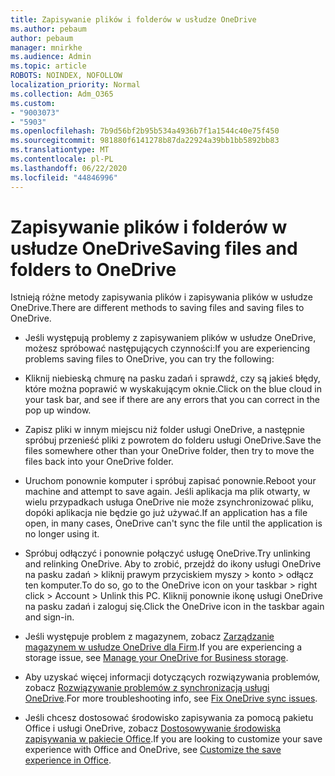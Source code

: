 ```yaml
---
title: Zapisywanie plików i folderów w usłudze OneDrive
ms.author: pebaum
author: pebaum
manager: mnirkhe
ms.audience: Admin
ms.topic: article
ROBOTS: NOINDEX, NOFOLLOW
localization_priority: Normal
ms.collection: Adm_O365
ms.custom:
- "9003073"
- "5903"
ms.openlocfilehash: 7b9d56bf2b95b534a4936b7f1a1544c40e75f450
ms.sourcegitcommit: 981880f6141278b87da22924a39bb1bb5892bb83
ms.translationtype: MT
ms.contentlocale: pl-PL
ms.lasthandoff: 06/22/2020
ms.locfileid: "44846996"
---
```

# <a name="saving-files-and-folders-to-onedrive"></a><span data-ttu-id="ce235-102">Zapisywanie plików i folderów w usłudze OneDrive</span><span class="sxs-lookup"><span data-stu-id="ce235-102">Saving files and folders to OneDrive</span></span>

<span data-ttu-id="ce235-103">Istnieją różne metody zapisywania plików i zapisywania plików w usłudze OneDrive.</span><span class="sxs-lookup"><span data-stu-id="ce235-103">There are different methods to saving files and saving files to OneDrive.</span></span>

- <span data-ttu-id="ce235-104">Jeśli występują problemy z zapisywaniem plików w usłudze OneDrive, możesz spróbować następujących czynności:</span><span class="sxs-lookup"><span data-stu-id="ce235-104">If you are experiencing problems saving files to OneDrive, you can try the following:</span></span>

- <span data-ttu-id="ce235-105">Kliknij niebieską chmurę na pasku zadań i sprawdź, czy są jakieś błędy, które można poprawić w wyskakującym oknie.</span><span class="sxs-lookup"><span data-stu-id="ce235-105">Click on the blue cloud in your task bar, and see if there are any errors that you can correct in the pop up window.</span></span>
- <span data-ttu-id="ce235-106">Zapisz pliki w innym miejscu niż folder usługi OneDrive, a następnie spróbuj przenieść pliki z powrotem do folderu usługi OneDrive.</span><span class="sxs-lookup"><span data-stu-id="ce235-106">Save the files somewhere other than your OneDrive folder, then try to move the files back into your OneDrive folder.</span></span>
- <span data-ttu-id="ce235-107">Uruchom ponownie komputer i spróbuj zapisać ponownie.</span><span class="sxs-lookup"><span data-stu-id="ce235-107">Reboot your machine and attempt to save again.</span></span> <span data-ttu-id="ce235-108">Jeśli aplikacja ma plik otwarty, w wielu przypadkach usługa OneDrive nie może zsynchronizować pliku, dopóki aplikacja nie będzie go już używać.</span><span class="sxs-lookup"><span data-stu-id="ce235-108">If an application has a file open, in many cases, OneDrive can't sync the file until the application is no longer using it.</span></span>
- <span data-ttu-id="ce235-109">Spróbuj odłączyć i ponownie połączyć usługę OneDrive.</span><span class="sxs-lookup"><span data-stu-id="ce235-109">Try unlinking and relinking OneDrive.</span></span> <span data-ttu-id="ce235-110">Aby to zrobić, przejdź do ikony usługi OneDrive na pasku zadań > kliknij prawym przyciskiem myszy > konto > odłącz ten komputer.</span><span class="sxs-lookup"><span data-stu-id="ce235-110">To do so, go to the OneDrive icon on your taskbar > right click > Account > Unlink this PC.</span></span> <span data-ttu-id="ce235-111">Kliknij ponownie ikonę usługi OneDrive na pasku zadań i zaloguj się.</span><span class="sxs-lookup"><span data-stu-id="ce235-111">Click the OneDrive icon in the taskbar again and sign-in.</span></span>
- <span data-ttu-id="ce235-112">Jeśli występuje problem z magazynem, zobacz [Zarządzanie magazynem w usłudze OneDrive dla Firm](https://support.microsoft.com/office/31519161-059c-4764-b6f8-f5cd29f7fe68).</span><span class="sxs-lookup"><span data-stu-id="ce235-112">If you are experiencing a storage issue, see  [Manage your OneDrive for Business storage](https://support.microsoft.com/office/31519161-059c-4764-b6f8-f5cd29f7fe68).</span></span>
- <span data-ttu-id="ce235-113">Aby uzyskać więcej informacji dotyczących rozwiązywania problemów, zobacz [Rozwiązywanie problemów z synchronizacją usługi OneDrive](https://docs.microsoft.com/alchemyinsights/fix-onedrive-sync-issues).</span><span class="sxs-lookup"><span data-stu-id="ce235-113">For more troubleshooting info, see  [Fix OneDrive sync issues](https://docs.microsoft.com/alchemyinsights/fix-onedrive-sync-issues).</span></span>  
- <span data-ttu-id="ce235-114">Jeśli chcesz dostosować środowisko zapisywania za pomocą pakietu Office i usługi OneDrive, zobacz [Dostosowywanie środowiska zapisywania w pakiecie Office](https://support.microsoft.com/office/786200a7-f5f2-4d26-a3ae-b78c60dd5d3b).</span><span class="sxs-lookup"><span data-stu-id="ce235-114">If you are looking to customize your save experience with Office and OneDrive, see  [Customize the save experience in Office](https://support.microsoft.com/office/786200a7-f5f2-4d26-a3ae-b78c60dd5d3b).</span></span>
